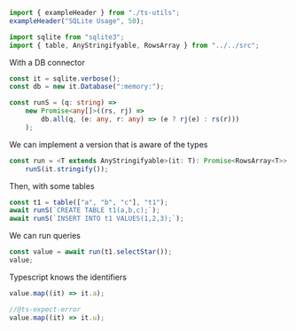 ```ts eval --out=md --hide
import { exampleHeader } from "./ts-utils";
exampleHeader("SQLite Usage", 50);
```

```ts eval
import sqlite from "sqlite3";
import { table, AnyStringifyable, RowsArray } from "../../src";
```

With a DB connector

```ts eval
const it = sqlite.verbose();
const db = new it.Database(":memory:");

const runS = (q: string) =>
    new Promise<any[]>((rs, rj) =>
        db.all(q, (e: any, r: any) => (e ? rj(e) : rs(r)))
    );
```

We can implement a version that is aware of the types

```ts eval
const run = <T extends AnyStringifyable>(it: T): Promise<RowsArray<T>> =>
    runS(it.stringify());
```

Then, with some tables

```ts eval --out=hide
const t1 = table(["a", "b", "c"], "t1");
await runS(`CREATE TABLE t1(a,b,c);`);
await runS(`INSERT INTO t1 VALUES(1,2,3);`);
```

We can run queries

```ts eval
const value = await run(t1.selectStar());
value;
```

Typescript knows the identifiers

```ts eval --out=hide
value.map((it) => it.a);
```

```ts eval --out=hide
//@ts-expect-error
value.map((it) => it.u);
```

